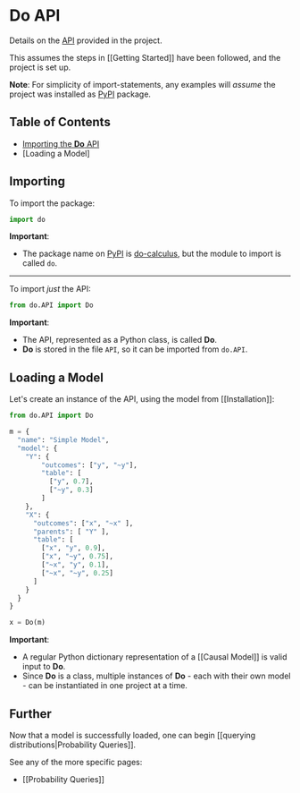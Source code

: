 # Do API

Details on the [API](https://en.wikipedia.org/wiki/API) provided in the project.

This assumes the steps in [[Getting Started]] have been followed, and the project is set up.

**Note**: For simplicity of import-statements, any examples will *assume* the project was installed as [PyPI](https://pypi.org/project/do-calculus/) package.

## Table of Contents

* [Importing the **Do** API](#importing)
* [Loading a Model]

## Importing

To import the package:

```python
import do
```

**Important**:
- The package name on [PyPI](https://pypi.org/) is [do-calculus](https://pypi.org/project/do-calculus/), but the module to import is called ``do``.

<hr />

To import *just* the API:

```python
from do.API import Do
```

**Important**:
- The API, represented as a Python class, is called **Do**.
- **Do** is stored in the file ``API``, so it can be imported from ``do.API``.

## Loading a Model

Let's create an instance of the API, using the model from [[Installation]]:

```python
from do.API import Do

m = {
  "name": "Simple Model",
  "model": {
    "Y": {
        "outcomes": ["y", "~y"],
        "table": [
          ["y", 0.7], 
          ["~y", 0.3]
        ] 
    },
    "X": {
      "outcomes": ["x", "~x" ],
      "parents": [ "Y" ],
      "table": [
        ["x", "y", 0.9],
        ["x", "~y", 0.75],
        ["~x", "y", 0.1],
        ["~x", "~y", 0.25]
      ]
    }
  }
}

x = Do(m)
```

**Important**:
- A regular Python dictionary representation of a [[Causal Model]] is valid input to **Do**.
- Since **Do** is a class, multiple instances of **Do** - each with their own model - can be instantiated in one project at a time.

## Further

Now that a model is successfully loaded, one can begin [[querying distributions|Probability Queries]].

See any of the more specific pages:
* [[Probability Queries]]
